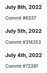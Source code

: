 ### July 8th, 2022

Commit #6337

### July 5th, 2022

Commit #314353


### July 4th, 2022

Commit #72281
